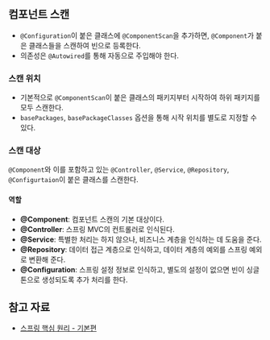 ## 컴포넌트 스캔

- `@Configuration`이 붙은 클래스에 `@ComponentScan`을 추가하면, `@Component`가 붙은 클래스들을 스캔하여 빈으로 등록한다.
- 의존성은 `@Autowired`를 통해 자동으로 주입해야 한다.

### 스캔 위치

- 기본적으로 `@ComponentScan`이 붙은 클래스의 패키지부터 시작하여 하위 패키지를 모두 스캔한다.
- `basePackages`, `basePackageClasses` 옵션을 통해 시작 위치를 별도로 지정할 수 있다.

### 스캔 대상

`@Component`와 이를 포함하고 있는 `@Controller`, `@Service`, `@Repository`, `@Configurtaion`이 붙은 클래스를 스캔한다.

#### 역할

- **@Component**: 컴포넌트 스캔의 기본 대상이다.
- **@Controller**: 스프링 MVC의 컨트롤러로 인식된다.
- **@Service**: 특별한 처리는 하지 않으나, 비즈니스 계층을 인식하는 데 도움을 준다.
- **@Repository**: 데이터 접근 계층으로 인식하고, 데이터 계층의 예외를 스프링 예외로 변환해 준다.
- **@Configuration**: 스프링 설정 정보로 인식하고, 별도의 설정이 없으면 빈이 싱글톤으로 생성되도록 추가 처리를 한다.

## 참고 자료

- [스프링 핵심 원리 - 기본편](https://www.inflearn.com/course/%EC%8A%A4%ED%94%84%EB%A7%81-%ED%95%B5%EC%8B%AC-%EC%9B%90%EB%A6%AC-%EA%B8%B0%EB%B3%B8%ED%8E%B8)